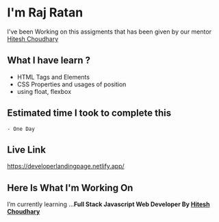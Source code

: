




# I'm Raj Ratan
I've been Working on this assigments that has been given by our mentor [Hitesh Choudhary](https://github.com/hiteshchoudhary)</b><br>

## What I have learn ? 

- HTML Tags and Elements
- CSS Properties and usages of position
- using float, flexbox   
  
## Estimated time I took to complete this
    - One Day

## Live Link
  https://developerlandingpage.netlify.app/

## Here Is What I'm Working On

   I’m currently learning  ...<strong>Full Stack Javascript Web Developer By [Hitesh Choudhary](https://github.com/hiteshchoudhary)</strong>



